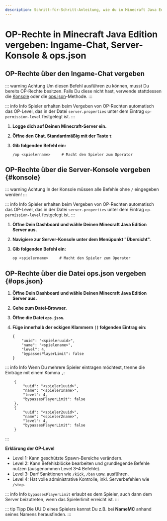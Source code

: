 ```yaml
---
description: Schritt-für-Schritt-Anleitung, wie du in Minecraft Java Edition OP-Rechte über den Ingame-Chat, die Server-Konsole oder die ops.json-Datei vergibst.
---
```


# OP-Rechte in Minecraft Java Edition vergeben: Ingame-Chat, Server-Konsole & ops.json

## OP-Rechte über den Ingame-Chat vergeben

::: warning Achtung
Um diesen Befehl ausführen zu können, musst Du bereits OP-Rechte besitzen. Falls Du diese nicht hast, verwende stattdessen die [Konsole](#konsole) oder die [ops.json](#ops.json)-Methode.
:::

::: info Info
Spieler erhalten beim Vergeben von OP-Rechten automatisch das OP-Level, das in der Datei `server.properties` unter dem Eintrag `op-permission-level` festgelegt ist.
:::

1. <strong>Logge dich auf Deinen Minecraft-Server ein.</strong>

2. <strong>Öffne den Chat. Standardmäßig mit der Taste ```t```</strong>

3. <strong>Gib folgenden Befehl ein:</strong>

    ```
    /op <spielername>     # Macht den Spieler zum Operator
    ```


## OP-Rechte über die Server-Konsole vergeben {#konsole}

::: warning Achtung
In der Konsole müssen alle Befehle ohne ```/``` eingegeben werden!
:::

::: info Info
Spieler erhalten beim Vergeben von OP-Rechten automatisch das OP-Level, das in der Datei `server.properties` unter dem Eintrag `op-permission-level` festgelegt ist.
:::

1. <strong>Öffne Dein Dashboard und wähle Deinen Minecraft Java Edition Server aus.</strong>

2. <strong>Navigiere zur Server-Konsole unter dem Menüpunkt "Übersicht".</strong>

3. <strong>Gib folgenden Befehl ein:</strong>

    ```
    op <spielername>     # Macht den Spieler zum Operator
    ```

## OP-Rechte über die Datei ops.json vergeben {#ops.json}

1. <strong>Öffne Dein Dashboard und wähle Deinen Minecraft Java Edition Server aus.</strong>

2. <strong>Gehe zum Datei-Browser.</strong>

3. <strong>Öffne die Datei ```ops.json```.</strong>

4. <strong>Füge innerhalb der eckigen Klammern ```[]``` folgenden Eintrag ein:</strong>

    ```
    {
		"uuid": "<spieleruuid>",
		"name": "<spielename>",
		"level": 4,
		"bypassesPlayerLimit": false
	}
    ```

::: info Info
Wenn Du mehrere Spieler eintragen möchtest, trenne die Einträge mit einem Komma ```,```:
```
    {
		"uuid": "<spieler1uuid>",
		"name": "<spieler1name>",
		"level": 4,
		"bypassesPlayerLimit": false
	},
    {
		"uuid": "<spieler2uuid>",
		"name": "<spieler2name>",
		"level": 4,
		"bypassesPlayerLimit": false
	}
```
:::

<strong>Erklärung der OP-Level</strong>

- Level 1: Kann geschützte Spawn-Bereiche verändern.
- Level 2: Kann Befehlsblöcke bearbeiten und grundlegende Befehle nutzen (ausgenommen Level 3–4 Befehle).
- Level 3: Darf Sanktionen wie ```/kick```, ```/ban``` usw. ausführen.
- Level 4: Hat volle administrative Kontrolle, inkl. Serverbefehlen wie ```/stop```.

::: info Info
```bypassesPlayerLimit``` erlaubt es dem Spieler, auch dann dem Server beizutreten, wenn das Spielerlimit erreicht ist.
:::

::: tip Tipp
Die UUID eines Spielers kannst Du z.B. bei <strong>NameMC</strong> anhand seines Namens herausfinden.
:::